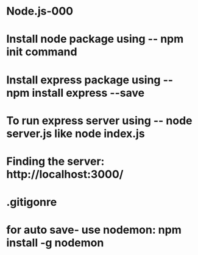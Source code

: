# Node.js-000
# Install node package using -- npm init command
# Install express package using -- npm install express --save
# To run express server using -- node server.js like node index.js
# Finding the server: http://localhost:3000/
# .gitigonre
# for auto save- use nodemon: npm install -g nodemon
